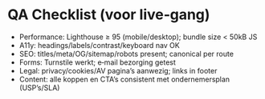 # QA Checklist (voor live‑gang)

- Performance: Lighthouse ≥ 95 (mobile/desktop); bundle size < 50kB JS
- A11y: headings/labels/contrast/keyboard nav OK
- SEO: titles/meta/OG/sitemap/robots present; canonical per route
- Forms: Turnstile werkt; e‑mail bezorging getest
- Legal: privacy/cookies/AV pagina’s aanwezig; links in footer
- Content: alle koppen en CTA’s consistent met ondernemersplan (USP’s/SLA)
